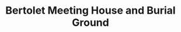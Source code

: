 ---
layout: repo
title: "Bertolet Meeting House and Burial Ground"
id: 14258
permalink: repos/14258/
---